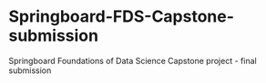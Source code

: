 # Springboard-FDS-Capstone-submission
Springboard Foundations of Data Science Capstone project - final submission
